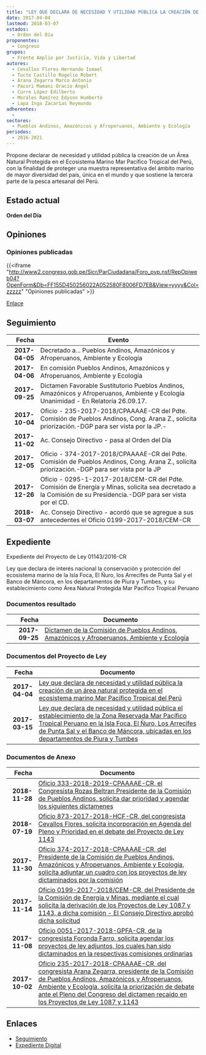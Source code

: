 ```yaml
---
title: "LEY QUE DECLARA DE NECESIDAD Y UTILIDAD PÚBLICA LA CREACIÓN DE UN ÁREA NATURAL PROTEGIDA EN EL ECOSISTEMA MARINO MAR PACÍFICO TROPICAL DEL PERÚ"
date: 2017-04-04
lastmod: 2018-03-07
estados: 
  - Orden del Día
proponentes: 
  - Congreso
grupos: 
  - Frente Amplio por Justicia, Vida y Libertad
autores: 
  - Cevallos Flores Hernando Ismael
  - Tucto Castillo Rogelio Robert
  - Arana Zegarra Marco Antonio
  - Pacori Mamani Oracio Ángel
  - Curro López Edilberto
  - Morales Ramírez Edyson Humberto
  - Lapa Inga Zacarías Reymundo
adherentes: 
  - 
sectores: 
  - Pueblos Andinos, Amazónicos y Afroperuanos, Ambiente y Ecología
periodos: 
  - 2016-2021
---
```


Propone declarar de necesidad y utilidad pública la creación de un Área Natural Protegida en el Ecosistema Marino Mar Pacífico Tropical del Perú, con la finalidad de proteger una muestra representativa del ámbito marino de mayor diversidad del país, única en el mundo y que sostiene la tercera parte de la pesca artesanal del Perú.


## Estado actual

**Orden del Día**

## Opiniones

### Opiniones publicadas

{{<iframe "http://www2.congreso.gob.pe/Sicr/ParCiudadana/Foro_pvp.nsf/RepOpiweb04?OpenForm&Db=FF155D450256022A052580F8006FD7EB&View=yyyy&Col=zzzzz" "Opiniones publicadas" >}}

[Enlace](http://www2.congreso.gob.pe/Sicr/ParCiudadana/Foro_pvp.nsf/RepOpiweb04?OpenForm&Db=FF155D450256022A052580F8006FD7EB&View=yyyy&Col=zzzzz)

## Seguimiento

| Fecha | Evento |
|------:|--------|
| **2017-04-05** | Decretado a... Pueblos Andinos, Amazónicos y Afroperuanos, Ambiente y Ecología|
| **2017-04-06** | En comisión Pueblos Andinos, Amazónicos y Afroperuanos, Ambiente y Ecología|
| **2017-09-25** | Dictamen Favorable Sustitutorio Pueblos Andinos, Amazónicos y Afroperuanos, Ambiente y Ecología Unanimidad - En Relatoría 26.09.17.|
| **2017-10-04** | Oficio - 235-2017-2018/CPAAAAE-CR del Pdte. Comisión de Pueblos Andinos, Cong. Arana Z., solicita priorización.-DGP para ser vista por la JP.-|
| **2017-11-02** | Ac. Consejo Directivo - pasa al Orden del Día|
| **2017-12-05** | Oficio - 374-2017-2018/CPAAAAE-CR del Pdte. Comisión de Pueblos Andinos, Cong. Arana Z., solicita priorización.-DGP para ser vista por la JP|
| **2017-12-26** | Oficio - 0295-1-2017-2018/CEM-CR del Pdte. Comisión de Energía y Minas, solicita sea decretado a la Comisión de su Presidencia.-DGP para ser vista por el CD.|
| **2018-03-07** | Ac. Consejo Directivo - acordó que se agregue a sus antecedentes el Oficio 0199-2017-2018/CEM-CR|


## Expediente

Expediente del Proyecto de Ley 01143/2016-CR

Ley que declara de interés nacional la conservación y protección del ecosistema marino de la Isla Foca, El Ñuro, los Arrecifes de Punta Sal y el Banco de Máncora, en los departamentos de Piura y Tumbes, y su establecimiento como Área Natural Protegida Mar Pacífico Tropical Peruano


### Documentos resultado

| Fecha | Documento |
|------:|--------|
| **2017-09-25** | [Dictamen de la Comisión de Pueblos Andinos, Amazónicos y Afroperuanos, Ambiente y Ecología](http://www.leyes.congreso.gob.pe/Documentos/2016_2021/Dictamenes/Proyectos_de_Ley/01087DC19MAY20170925.PDF) |

### Documentos del Proyecto de Ley

| Fecha | Documento |
|------:|--------|
| **2017-04-04** | [Ley que declara de necesidad y utilidad pública la creación de un área natural protegida en el ecosistema marino Mar Pacífico Tropical del Perú](http://www.leyes.congreso.gob.pe/Documentos/2016_2021/Proyectos_de_Ley_y_de_Resoluciones_Legislativas/PL0114320170404..pdf) |
| **2017-03-15** | [Ley que declara de necesidad y utilidad pública el establecimiento de la Zona Reservada Mar Pacífico Tropical Peruano en la Isla Foca, El Ñuro, Los Arrecifes de Punta Sal y el Banco de Máncora, ubicadas en los departamentos de Piura y Tumbes](http://www.leyes.congreso.gob.pe/Documentos/2016_2021/Proyectos_de_Ley_y_de_Resoluciones_Legislativas/PL0108720170315..pdf) |

### Documentos de Anexo

| Fecha | Documento |
|------:|--------|
| **2018-11-28** | [Oficio 333-2018-2019-CPAAAAE-CR, el Congresista Rozas Beltran Presidente de la Comisión de Pueblos Andinos, solicita dar prioridad y agendar los siguientes dictamenes](http://www.leyes.congreso.gob.pe/Documentos/2016_2021/Oficios/Comisiones_Ordinarias/OFICIO-333-2018-2019-CPAAAAE-CR.pdf) |
| **2018-07-19** | [Oficio 873-2017-2018-HCF-CR, del congresista Cevallos Flores, solicita incorporación en Agenda del Pleno y Prioridad en el debate del Proyecto de Ley 1143](http://www.leyes.congreso.gob.pe/Documentos/2016_2021/Oficios/Congresistas/OFICIO-873-2017-2018-HCF-CR.PDF) |
| **2017-11-30** | [Oficio 374-2017-2018-CPAAAAE-CR, del Presidente de la Comisión de Pueblos Andinos, Amazónicos y Afroperuanos, Ambiente y Ecología, solicita adjuntar un cuadro con los proyectos de ley dictaminados por la comisión](http://www.leyes.congreso.gob.pe/Documentos/2016_2021/Oficios/Congresistas/OFICIO-374-2017-2018-CPAAAAE-CR.PDF) |
| **2017-11-14** | [Oficio 0199-2017-2018/CEM-CR, del Presidente de la Comisión de Energía y Minas, mediante el cual solicita la derivación de los Proyectos de Ley 1087 y 1143, a dicha comisión - El Consejo Directivo aprobó dicha solicitud](http://www.leyes.congreso.gob.pe/Documentos/2016_2021/Oficios/Comisiones_Ordinarias/OFICIO-0199-2017-2018-CEM-CR.pdf) |
| **2017-11-08** | [Oficio 0051-2017-2018-GPFA-CR, de la congresista Foronda Farro, solicita agendar los proyectos de ley adjuntos, los cuales han sido dictaminados en la respectivas comisiones ordinarias](http://www.leyes.congreso.gob.pe/Documentos/2016_2021/Oficios/Grupos_Parlamentarios/OFICIO-0051-2017-2018-GPFA-CR.pdf) |
| **2017-10-02** | [Oficio 235-2017-2018-CPAAAAE-CR, del congresista Arana Zegarra, presidente de la Comisión de Pueblos Andinos, Amazónicos y Afroperuanos, Ambiente y Ecología, solicita la priorización de debate ante el Pleno del Congreso del dictamen recaído en los Proyectos de Ley 1087 y 1143](http://www.leyes.congreso.gob.pe/Documentos/2016_2021/Oficios/Comisiones_Ordinarias/OFICIO-235-2017-2018-CPAAAAE-CR.pdf) |

## Enlaces 

- [Seguimiento](http://www2.congreso.gob.pe/Sicr/TraDocEstProc/CLProLey2016.nsf/f7fff46988ca05b1052578e100829cc7/deb026dcea33488a052580f800778682?OpenDocument)
- [Expediente Digital](http://www2.congreso.gob.pehttp://www2.congreso.gob.pe/Sicr/TraDocEstProc/CLProLey2016.nsf/f7fff46988ca05b1052578e100829cc7/deb026dcea33488a052580f800778682?OpenDocument&Click=05257FB7005EB655.eb71d0cf91d8294e05256cdf006b5706/$Body/0.1C6C)
